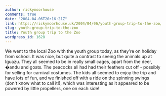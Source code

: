 ```yaml
---
author: rickymoorhouse
comments: true
date: "2004-04-06T20:16:21Z"
link: https://rickymoorhouse.uk/2004/04/06/youth-group-trip-to-the-zoo/
slug: youth-group-trip-to-the-zoo
title: Youth group trip to the Zoo
wordpress_id: 1628
---
```


We went to the local Zoo with the youth group today, as they're on holiday from school. It was nice, but quite a contrast to seeing the animals up at Iguazu. They all seemed to be in really small cages, apart from the deer, �andu and goats. The peacocks all had had their feathers cut off - possibly for selling for carnival costumes. The kids all seemed to enjoy the trip and have lots of fun, and we finished off with a ride on the spinning swings (don't know what to call it!), which was interesting as it appeared to be powered by little propellers, one on each side!

